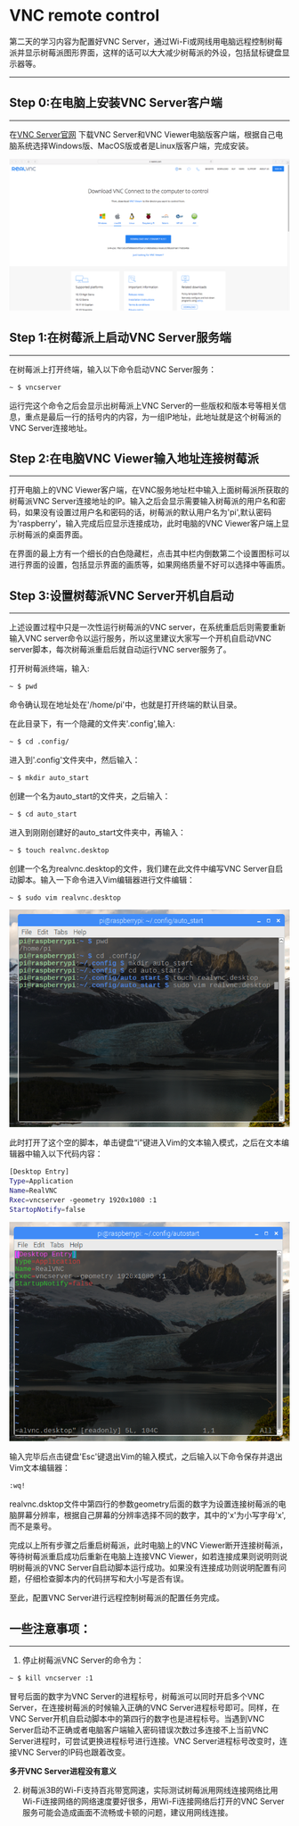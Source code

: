 # VNC remote control

第二天的学习内容为配置好VNC Server，通过Wi-Fi或网线用电脑远程控制树莓派并显示树莓派图形界面，这样的话可以大大减少树莓派的外设，包括鼠标键盘显示器等。

***

## Step 0:在电脑上安装VNC Server客户端

***

在[VNC Server官网](https://www.realvnc.com/en/connect/download/vnc/)   下载VNC Server和VNC Viewer电脑版客户端，根据自己电脑系统选择Windows版、MacOS版或者是Linux版客户端，完成安装。

![image1](https://raw.githubusercontent.com/TonyStark1997/OpenCV-Raspberry_Pi/master/Day_2/image/屏幕快照%202018-09-16%20下午8.31.50.png)

## Step 1:在树莓派上启动VNC Server服务端

***

在树莓派上打开终端，输入以下命令启动VNC Server服务：

```bash
~ $ vncserver
```

运行完这个命令之后会显示出树莓派上VNC Server的一些版权和版本号等相关信息，重点是最后一行的括号内的内容，为一组IP地址，此地址就是这个树莓派的VNC Server连接地址。

## Step 2:在电脑VNC Viewer输入地址连接树莓派

***

打开电脑上的VNC Viewer客户端，在VNC服务地址栏中输入上面树莓派所获取的树莓派VNC Server连接地址的IP。输入之后会显示需要输入树莓派的用户名和密码，如果没有设置过用户名和密码的话，树莓派的默认用户名为'pi',默认密码为'raspberry'，输入完成后应显示连接成功，此时电脑的VNC Viewer客户端上显示树莓派的桌面界面。

在界面的最上方有一个细长的白色隐藏栏，点击其中栏内倒数第二个设置图标可以进行界面的设置，包括显示界面的画质等，如果网络质量不好可以选择中等画质。

## Step 3:设置树莓派VNC Server开机自启动

***

上述设置过程中只是一次性运行树莓派的VNC server，在系统重启后则需要重新输入VNC server命令以运行服务，所以这里建议大家写一个开机自启动VNC server脚本，每次树莓派重启后就自动运行VNC server服务了。

打开树莓派终端，输入:

```bash
~ $ pwd
```

命令确认现在地址处在'/home/pi'中，也就是打开终端的默认目录。

在此目录下，有一个隐藏的文件夹'.config',输入:

```bash
~ $ cd .config/
```

进入到'.config'文件夹中，然后输入：

```bash
~ $ mkdir auto_start
```

创建一个名为auto_start的文件夹，之后输入：

```bash
~ $ cd auto_start
```

进入到刚刚创建好的auto_start文件夹中，再输入：

```bash
~ $ touch realvnc.desktop
```

创建一个名为realvnc.desktop的文件，我们建在此文件中编写VNC Server自启动脚本。输入一下命令进入Vim编辑器进行文件编辑：

```bash
~ $ sudo vim realvnc.desktop
```

![image2](https://raw.githubusercontent.com/TonyStark1997/OpenCV-Raspberry_Pi/master/Day_2/image/屏幕快照%202018-09-16%20下午8.25.04.png)

此时打开了这个空的脚本，单击键盘“i”键进入Vim的文本输入模式，之后在文本编辑器中输入以下代码内容：

```Bash
[Desktop Entry]
Type=Application
Name=RealVNC
Rxec=vncserver -geometry 1920x1080 :1
StartopNotify=false
```

![image3](https://raw.githubusercontent.com/TonyStark1997/OpenCV-Raspberry_Pi/master/Day_2/image/屏幕快照%202018-09-16%20下午8.25.59.png)

输入完毕后点击键盘'Esc'键退出Vim的输入模式，之后输入以下命令保存并退出Vim文本编辑器：

```bash
:wq!
```

realvnc.dsktop文件中第四行的参数geometry后面的数字为设置连接树莓派的电脑屏幕分辨率，根据自己屏幕的分辨率选择不同的数字，其中的'x'为小写字母'x',而不是乘号。

完成以上所有步骤之后重启树莓派，此时电脑上的VNC Viewer断开连接树莓派，等待树莓派重启成功后重新在电脑上连接VNC Viewer，如若连接成果则说明则说明树莓派的VNC Server自启动脚本运行成功。如果没有连接成功则说明配置有问题，仔细检查脚本内的代码拼写和大小写是否有误。

至此，配置VNC Server进行远程控制树莓派的配置任务完成。

## 一些注意事项：

***

1. 停止树莓派VNC Server的命令为：

```bash
~ $ kill vncserver :1
```

冒号后面的数字为VNC Server的进程标号，树莓派可以同时开启多个VNC Server，在连接树莓派的时候输入正确的VNC Server进程标号即可。同样，在VNC Server开机自启动脚本中的第四行的数字也是进程标号。当遇到VNC Server启动不正确或者电脑客户端输入密码错误次数过多连接不上当前VNC Server进程时，可尝试更换进程标号进行连接。VNC Server进程标号改变时，连接VNC Server的IP码也跟着改变。

**多开VNC Server进程没有意义**

2. 树莓派3B的Wi-Fi支持百兆带宽网速，实际测试树莓派用网线连接网络比用Wi-Fi连接网络的网络速度要好很多，用Wi-Fi连接网络后打开的VNC Server服务可能会造成画面不流畅或卡顿的问题，建议用网线连接。
